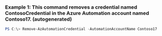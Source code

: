 ### Example 1: This command removes a credential named ContosoCredential in the Azure Automation account named Contoso17. (autogenerated)
```powershell
PS C:\> Remove-AzAutomationCredential -AutomationAccountName Contoso17 -Name ContosoCredential -ResourceGroupName ResourceGroup01
```

